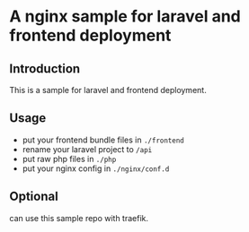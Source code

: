 # A nginx sample for laravel and frontend deployment

## Introduction

This is a sample for laravel and frontend deployment.

## Usage

* put your frontend bundle files in `./frontend`
* rename your laravel project to `/api`
* put raw php files in `./php`
* put your nginx config in `./nginx/conf.d`

## Optional

can use this sample repo with traefik.
